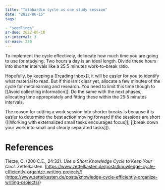 ```yaml
---
title: "Talahardin cycle as one study session"
date: "2022-06-15"
tags:

- "seedlings"
sr-due: 2022-06-18
sr-interval: 3
sr-ease: 250
---
```


To implement the cycle effectively, delineate how much time you are going to use for studying. Two hours a day is an ideal length. Divide these hours into shorter intervals like a 25:5 minutes work-to-break ratio.

Hopefully, by keeping a [[reading inbox]], it will be easier for you to identify what material to read. But if this isn't clear yet, allocate a few minutes of the cycle for metalearning and research. You need to limit this time though to [[Avoid collecting information]]. Do the same with the next phases, allocating time appropriately and fitting these within the 25:5 minutes intervals.

The reason for cutting a work session into shorter breaks is because it is easier to determine the best action moving forward if the sessions are short ([[Working with externalized small tasks encourages focus]]; [[break down your work into small and clearly separated tasks]]).

# References

Tietze, C. (200 C.E., 24:32). *Use a Short Knowledge Cycle to Keep Your Cool*. Zettelkasten. [https://www.zettelkasten.de/posts/knowledge-cycle-efficiently-organize-writing-projects/](https://www.zettelkasten.de/posts/knowledge-cycle-efficiently-organize-writing-projects/)